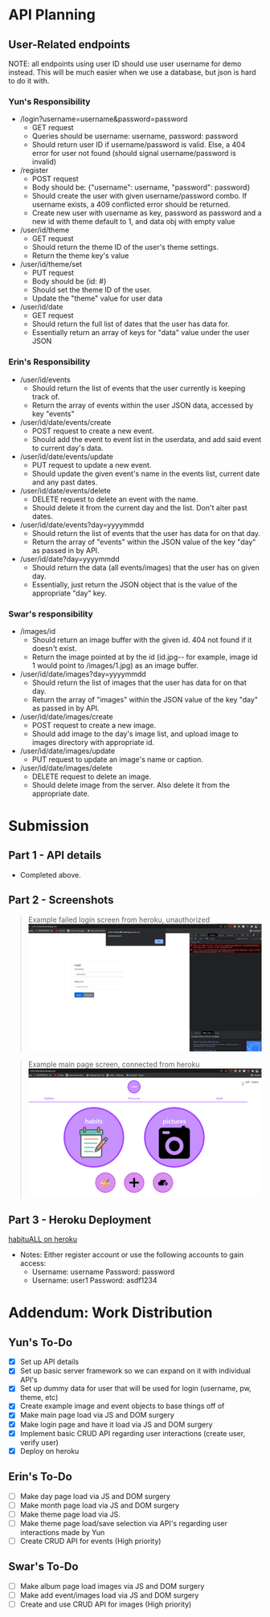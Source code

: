 # API Planning
## User-Related endpoints
NOTE: all endpoints using user ID should use user username for demo instead. This will be much easier when we use a database, but json is hard to do it with.

### Yun's Responsibility
- /login?username=username&password=password
  - GET request
  - Queries should be username: username, password: password
  - Should return user ID if username/password is valid. Else, a 404 error for user not found (should signal username/password is invalid)
- /register
  - POST request
  - Body should be: {"username": username, "password": password}
  - Should create the user with given username/password combo. If username exists, a 409 conflicted error should be returned.
  - Create new user with username as key, password as password and a new id with theme default to 1, and data obj with empty value
- /user/id/theme
  - GET request
  - Should return the theme ID of the user's theme settings.
  - Return the theme key's value
- /user/id/theme/set
  - PUT request
  - Body should be {id: #}
  - Should set the theme ID of the user.
  - Update the "theme" value for user data
- /user/id/date
  - GET request
  - Should return the full list of dates that the user has data for.
  - Essentially return an array of keys for "data" value under the user JSON

### Erin's Responsibility
- /user/id/events
  - Should return the list of events that the user currently is keeping track of.
  - Return the array of events within the user JSON data, accessed by key "events"
- /user/id/date/events/create
  - POST request to create a new event.
  - Should add the event to event list in the userdata, and add said event to current day's data.
- /user/id/date/events/update
  - PUT request to update a new event.
  - Should update the given event's name in the events list, current date and any past dates.
- /user/id/date/events/delete
  - DELETE request to delete an event with the name.
  - Should delete it from the current day and the list. Don't alter past dates.
- /user/id/date/events?day=yyyymmdd
  - Should return the list of events that the user has data for on that day.
  - Return the array of "events" within the JSON value of the key "day" as passed in by API.
- /user/id/date?day=yyyymmdd
  - Should return the data (all events/images) that the user has on given day.
  - Essentially, just return the JSON object that is the value of the appropriate "day" key.

### Swar's responsibility
- /images/id
  - Should return an image buffer with the given id. 404 not found if it doesn't exist.
  - Return the image pointed at by the id (id.jpg-- for example, image id 1 would point to /images/1.jpg) as an image buffer.
- /user/id/date/images?day=yyyymmdd
  - Should return the list of images that the user has data for on that day.
  - Return the array of "images" within the JSON value of the key "day" as passed in by API.
- /user/id/date/images/create
  - POST request to create a new image.
  - Should add image to the day's image list, and upload image to images directory with appropriate id.
- /user/id/date/images/update
  - PUT request to update an image's name or caption.
- /user/id/date/images/delete
  - DELETE request to delete an image.
  - Should delete image from the server. Also delete it from the appropriate date.

# Submission

## Part 1 - API details
- Completed above.

## Part 2 - Screenshots
>Example failed login screen from heroku, unauthorized
![Failed login example](./images_for_md/milestone2-login-fail.png)

>Example main page screen, connected from heroku
![Heroku mainpage](images_for_md/milestone2-mainpage-heroku.png)

## Part 3 - Heroku Deployment
[habituALL on heroku](https://cs326-habituall.herokuapp.com/)
- Notes: Either register account or use the following accounts to gain access:
  - Username: username Password: password
  - Username: user1 Password: asdf1234


# Addendum: Work Distribution
## Yun's To-Do
- [x] Set up API details
- [x] Set up basic server framework so we can expand on it with individual API's
- [x] Set up dummy data for user that will be used for login (username, pw, theme, etc)
- [x] Create example image and event objects to base things off of
- [x] Make main page load via JS and DOM surgery
- [x] Make login page and have it load via JS and DOM surgery
- [x] Implement basic CRUD API regarding user interactions (create user, verify user)
- [x] Deploy on heroku
  
## Erin's To-Do
- [ ] Make day page load via JS and DOM surgery
- [ ] Make month page load via JS and DOM surgery
- [ ] Make theme page load via JS.
- [ ] Make theme page load/save selection via API's regarding user interactions made by Yun
- [ ] Create CRUD API for events (High priority)

## Swar's To-Do
- [ ] Make album page load images via JS and DOM surgery
- [ ] Make add event/images load via JS and DOM surgery
- [ ] Create and use CRUD API for images (High priority)
